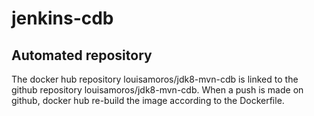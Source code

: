 # jenkins-cdb

## Automated repository

The docker hub repository louisamoros/jdk8-mvn-cdb is linked to the github repository louisamoros/jdk8-mvn-cdb.
When a push is made on github, docker hub re-build the image according to the Dockerfile.


